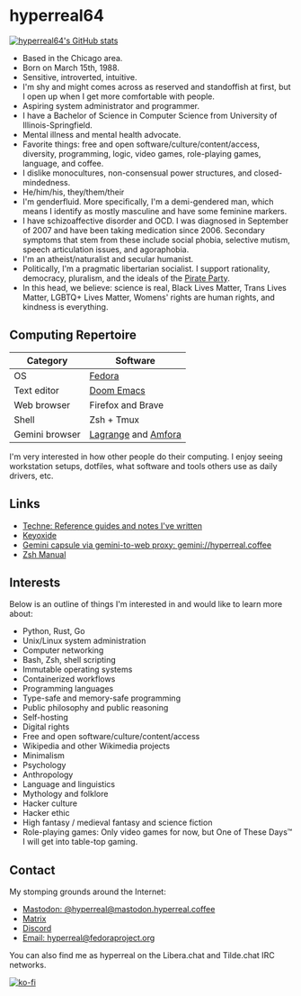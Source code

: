 # hyperreal64

[![hyperreal64's GitHub stats](https://github-readme-stats.vercel.app/api?username=hyperreal64&bg_color=161320&text_color=D9E0EE&icon_color=DDB6F2&title_color=96CDFB)](https://github.com/anuraghazra/github-readme-stats)

* Based in the Chicago area.
* Born on March 15th, 1988.
* Sensitive, introverted, intuitive.
* I'm shy and might comes across as reserved and standoffish at first, but I open up when I get more comfortable with people.
* Aspiring system administrator and programmer.
* I have a Bachelor of Science in Computer Science from University of Illinois-Springfield.
* Mental illness and mental health advocate.
* Favorite things: free and open software/culture/content/access, diversity, programming, logic, video games, role-playing games, language, and coffee.
* I dislike monocultures, non-consensual power structures, and closed-mindedness.
* He/him/his, they/them/their
* I'm genderfluid. More specifically, I'm a demi-gendered man, which means I identify as mostly masculine and have some feminine markers.
* I have schizoaffective disorder and OCD. I was diagnosed in September of 2007 and have been taking medication since 2006. Secondary symptoms that stem from these include social phobia, selective mutism, speech articulation issues, and agoraphobia.
* I'm an atheist/naturalist and secular humanist.
* Politically, I'm a pragmatic libertarian socialist. I support rationality, democracy, pluralism, and the ideals of the [Pirate Party](https://en.wikipedia.org/wiki/Pirate_Party).
* In this head, we believe: science is real, Black Lives Matter, Trans Lives Matter, LGBTQ+ Lives Matter, Womens' rights are human rights, and kindness is everything.

## Computing Repertoire
| Category | Software |
| -------- | -------- |
| OS       | [Fedora](https://getfedora.org) |
| Text editor | [Doom Emacs](https://github.com/doomemacs/doomemacs) |
| Web browser | Firefox and Brave |
| Shell    | Zsh + Tmux |
| Gemini browser | [Lagrange](https://gmi.skyjake.fi/lagrange/) and [Amfora](https://github.com/makeworld-the-better-one/amfora) |

I'm very interested in how other people do their computing. I enjoy seeing workstation setups, dotfiles, what software and tools others use as daily drivers, etc.

## Links
* [Techne: Reference guides and notes I've written](https://hyperreal64.github.io)
* [Keyoxide](https://keyoxide.org/hkp/hyperreal64%40.pm.me)
* [Gemini capsule via gemini-to-web proxy: gemini://hyperreal.coffee](https://proxy.vulpes.one/gemini/hyperreal.coffee)
* [Zsh Manual](https://zsh-manual.netlify.app)

## Interests

Below is an outline of things I'm interested in and would like to learn more about:

* Python, Rust, Go
* Unix/Linux system administration
* Computer networking
* Bash, Zsh, shell scripting
* Immutable operating systems
* Containerized workflows
* Programming languages
* Type-safe and memory-safe programming
* Public philosophy and public reasoning
* Self-hosting
* Digital rights
* Free and open software/culture/content/access
* Wikipedia and other Wikimedia projects
* Minimalism
* Psychology
* Anthropology
* Language and linguistics
* Mythology and folklore
* Hacker culture
* Hacker ethic
* High fantasy / medieval fantasy and science fiction
* Role-playing games: Only video games for now, but One of These Days™ I will get into table-top gaming.

## Contact

My stomping grounds around the Internet:
* [Mastodon: @hyperreal@mastodon.hyperreal.coffee](https://mastodon.hyperreal.coffee)
* [Matrix](@hyperreal:matrix.envs.net)
* [Discord](hyperreal#4715)
* [Email: hyperreal@fedoraproject.org](mailto:hyperreal@fedoraproject.org)

You can also find me as hyperreal on the Libera.chat and Tilde.chat IRC networks.

[![ko-fi](https://ko-fi.com/img/githubbutton_sm.svg)](https://ko-fi.com/N4N2CT2JG)
